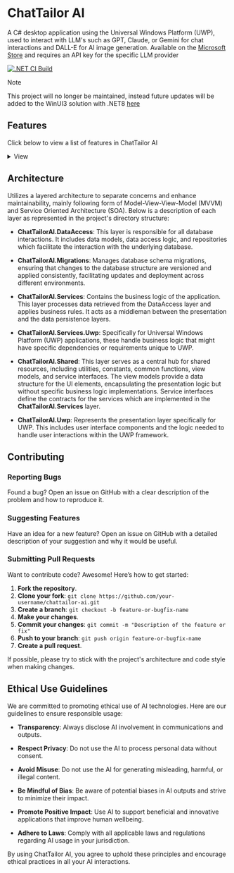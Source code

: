 # ChatTailor AI

A C# desktop application using the Universal Windows Platform (UWP), used to interact with LLM's such as GPT, Claude, or Gemini for chat interactions and DALL-E for AI image generation. Available on the [Microsoft Store](https://apps.microsoft.com/detail/9pjrf3zz3khk?hl=en-US&gl=US) and requires an API key for the specific LLM provider

[![.NET CI Build](https://github.com/hjohnson12/chattailor-ai/actions/workflows/main.yml/badge.svg)](https://github.com/hjohnson12/chattailor-ai/actions/workflows/main.yml)

> [!NOTE]  
> This project will no longer be maintained, instead future updates will be added to the WinUI3 solution with .NET8 [here](https://github.com/hjo12/chattailor-ai)

## Features

Click below to view a list of features in ChatTailor AI

<details>
  <summary>View</summary>


- **API Integration**: Simplified setup requiring only an API key to connect with OpenAI, Anthropic, or Google AI models.

- **Customizable Interactions**: Users can configure the system messages, choose between streaming or complete responses, and adjust AI behavior through detailed parameter settings such as max tokens, temperature, and penalties.

- **Image Generation**: Incorporates DALLE2 and DALLE3 for generating images directly from textual prompts.

- **Vision AI Support**: Features include the ability to upload and analyze images using models like gpt-4-vision-preview and Claude-3.

- **AI Assistants**: Utilizes OpenAI's Assistants API to create and manage custom AI assistants.

- **Conversation Management**: Supports creating and retaining detailed conversation histories, allowing for persistent chat sessions.

- **Prompts Management**: Users can store and manage commonly used prompts to facilitate repeated use.

- **Display Options**: Supports various display configurations, including full screen, picture-in-picture, and movable window modes.

- **Learning Tools**: Allows users to experiment with model parameters, aiding in educational purposes and deeper understanding of AI functionalities.

- **Chat Customization**: Provides tools for managing chat context limits, including manual curation of message retention.

- **Import/Export Functions**: Supports importing and exporting conversation data in text format for backup or analysis.

- **Text-to-Speech and Speech-to-Text**: Integration with Azure speech services to convert AI responses into speech and vice versa.

- **Continuous Improvement**: Continuous updates to add new features such as markdown support and more efficient conversation storage.

- **Spotify Integration**: Enables control of Spotify functionalities directly through the application.

- **Voice Selection**: Offers a wide range of voice options for text-to-speech, including over 400 choices from Azure and Eleven Labs, with support for custom cloned voices.

</details>


## Architecture

Utilizes a layered architecture to separate concerns and enhance maintainability, mainly following form of Model-View-View-Model (MVVM) and Service Oriented Architecture (SOA). Below is a description of each layer as represented in the project's directory structure:

- **ChatTailorAI.DataAccess**: This layer is responsible for all database interactions. It includes data models, data access logic, and repositories which facilitate the interaction with the underlying database.

- **ChatTailorAI.Migrations**: Manages database schema migrations, ensuring that changes to the database structure are versioned and applied consistently, facilitating updates and deployment across different environments.

- **ChatTailorAI.Services**: Contains the business logic of the application. This layer processes data retrieved from the DataAccess layer and applies business rules. It acts as a middleman between the presentation and the data persistence layers.

- **ChatTailorAI.Services.Uwp**: Specifically for Universal Windows Platform (UWP) applications, these handle business logic that might have specific dependencies or requirements unique to UWP.

- **ChatTailorAI.Shared**: This layer serves as a central hub for shared resources, including utilities, constants, common functions, view models, and service interfaces. The view models provide a data structure for the UI elements, encapsulating the presentation logic but without specific business logic implementations. Service interfaces define the contracts for the services which are implemented in the **ChatTailorAI.Services** layer.

- **ChatTailorAI.Uwp**: Represents the presentation layer specifically for UWP. This includes user interface components and the logic needed to handle user interactions within the UWP framework.

## Contributing

### Reporting Bugs

Found a bug? Open an issue on GitHub with a clear description of the problem and how to reproduce it.

### Suggesting Features

Have an idea for a new feature? Open an issue on GitHub with a detailed description of your suggestion and why it would be useful.

### Submitting Pull Requests

Want to contribute code? Awesome! Here’s how to get started:
1. **Fork the repository**.
2. **Clone your fork**: `git clone https://github.com/your-username/chattailor-ai.git`
3. **Create a branch**: `git checkout -b feature-or-bugfix-name`
4. **Make your changes**.
5. **Commit your changes**: `git commit -m "Description of the feature or fix"`
6. **Push to your branch**: `git push origin feature-or-bugfix-name`
7. **Create a pull request**.

If possible, please try to stick with the project's architecture and code style when making changes. 

## Ethical Use Guidelines

We are committed to promoting ethical use of AI technologies. Here are our guidelines to ensure responsible usage:

- **Transparency**: Always disclose AI involvement in communications and outputs.

- **Respect Privacy**: Do not use the AI to process personal data without consent.

- **Avoid Misuse**: Do not use the AI for generating misleading, harmful, or illegal content.

- **Be Mindful of Bias**: Be aware of potential biases in AI outputs and strive to minimize their impact.

- **Promote Positive Impact**: Use AI to support beneficial and innovative applications that improve human wellbeing.

- **Adhere to Laws**: Comply with all applicable laws and regulations regarding AI usage in your jurisdiction.

By using ChatTailor AI, you agree to uphold these principles and encourage ethical practices in all your AI interactions.
